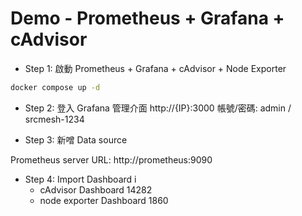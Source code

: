 # Demo - Prometheus + Grafana + cAdvisor

- Step 1: 啟動 Prometheus + Grafana + cAdvisor + Node Exporter

```bash
docker compose up -d
```

- Step 2: 登入 Grafana 管理介面
  http://{IP}:3000
  帳號/密碼: admin / srcmesh-1234

- Step 3: 新噌 Data source

Prometheus server URL: http://prometheus:9090

- Step 4: Import Dashboard
  i
  - cAdvisor Dashboard 14282
  - node exporter Dashboard 1860
